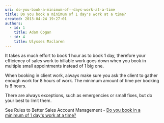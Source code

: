 ```yaml
---
uri: do-you-book-a-minimum-of--days-work-at-a-time
title: Do you book a minimum of 1 day's work at a time?
created: 2013-04-24 19:27:01
authors:
  - id: 1
    title: Adam Cogan
  - id: 4
    title: Ulysses Maclaren
---
```





<span class='intro'> <p>It takes as much effort to book 1 hour as to book 1 day, therefore your efficiency of sales work to billable work goes down when you book in multiple small appointments instead of 1 big one.</p><p>When booking in client work, always make sure you ask the client to gather enough work for 8 hours of work. The minimum amount of time per booking is 8 hours. </p><p>There are always exceptions, such as emergencies or small fixes, but do your best to limit them.</p><p>See Rules to Better Sales Account Management - 
<a href="/do-you-book-in-a-minimum-of-1-days-work-at-a-time">Do you book in a minimum of 1 day's work at a time?</a></p> </span>





